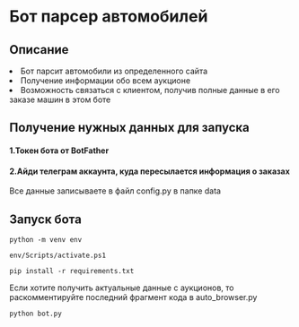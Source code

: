 <h1>Бот парсер автомобилей</h1>
<h2>Описание</h2>
<li>Бот парсит автомобили из определенного сайта
<li>Получение информации обо всем аукционе</li>
<li>Возможность связаться с клиентом, получив полные данные в его заказе машин в этом боте</li>
<h2>Получение нужных данных для запуска</h2>
<h4>1.Токен бота от BotFather</h4>
<h4>2.Айди телеграм аккаунта, куда пересылается информация о заказах</h4>
<p>Все данные записываете в файл config.py в папке data</p>
<h2>Запуск бота</h2>
<pre><code>python -m venv env</code></pre>
<pre><code>env/Scripts/activate.ps1</code></pre>
<pre><code>pip install -r requirements.txt</code></pre>
<p>Если хотите получить актуальные данные с аукционов, то раскомментируйте последний фрагмент кода в auto_browser.py</p>
<pre><code>python bot.py</code></pre>

